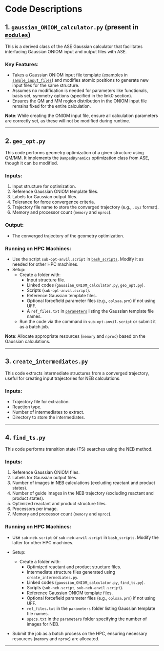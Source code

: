 # Code Descriptions

## 1. `gaussian_ONIOM_calculator.py` (present in [`modules`](https://github.com/2253shubham/Gaussian_ONIOM_plus_ASE_for_QMMM/tree/main/modules))
This is a derived class of the ASE Gaussian calculator that facilitates interfacing Gaussian ONIOM input and output files with ASE. 

### Key Features:
- Takes a Gaussian ONIOM input file template (examples in [`sample_input_files`](https://github.com/2253shubham/Gaussian_ONIOM_plus_ASE_for_QMMM/tree/main/sample_input_files)) and modifies atomic positions to generate new input files for the same structure.
- Assumes no modification is needed for parameters like functionals, basis set, symmetry options (specified in the link0 section).
- Ensures the QM and MM region distribution in the ONIOM input file remains fixed for the entire calculation.

**Note**: While creating the ONIOM input file, ensure all calculation parameters are correctly set, as these will not be modified during runtime.

---

## 2. `geo_opt.py`
This code performs geometry optimization of a given structure using QM/MM. It implements the `DampedDynamics` optimization class from ASE, though it can be modified.

### Inputs:
1. Input structure for optimization.
2. Reference Gaussian ONIOM template files.
3. Labels for Gaussian output files.
4. Tolerance for force convergence criteria.
5. Trajectory file name to store the converged trajectory (e.g., `.xyz` format).
6. Memory and processor count (`memory` and `nproc`).

### Output:
- The converged trajectory of the geometry optimization.

### Running on HPC Machines:
- Use the script `sub-opt-anvil.script` in [`bash_scripts`](https://github.com/2253shubham/Gaussian_ONIOM_plus_ASE_for_QMMM/tree/main/bash_scripts). Modify it as needed for other HPC machines.
- Setup:
  - Create a folder with:
    - Input structure file.
    - Linked codes (`gaussian_ONIOM_calculator.py`, `geo_opt.py`).
    - Scripts (`sub-opt-anvil.script`).
    - Reference Gaussian template files.
    - Optional forcefield parameter files (e.g., `oplsaa.prm`) if not using UFF.
    - A `ref_files.txt` in [`parameters`](https://github.com/2253shubham/Gaussian_ONIOM_plus_ASE_for_QMMM/tree/main/parameters) listing the Gaussian template file names.
  - Run the code via the command in `sub-opt-anvil.script` or submit it as a batch job.

**Note**: Allocate appropriate resources (`memory` and `nproc`) based on the Gaussian calculations.

---

## 3. `create_intermediates.py`
This code extracts intermediate structures from a converged trajectory, useful for creating input trajectories for NEB calculations.

### Inputs:
- Trajectory file for extraction.
- Reaction type.
- Number of intermediates to extract.
- Directory to store the intermediates.

---

## 4. `find_ts.py`
This code performs transition state (TS) searches using the NEB method.

### Inputs:
1. Reference Gaussian ONIOM files.
2. Labels for Gaussian output files.
3. Number of images in NEB calculations (excluding reactant and product states).
4. Number of guide images in the NEB trajectory (excluding reactant and product states).
5. Optimized reactant and product structure files.
6. Processors per image.
7. Memory and processor count (`memory` and `nproc`).

### Running on HPC Machines:
- Use `sub-neb.script` or `sub-neb-anvil.script` in `bash_scripts`. Modify the latter for other HPC machines.
- Setup:
  - Create a folder with:
    - Optimized reactant and product structure files.
    - Intermediate structure files generated using `create_intermediates.py`.
    - Linked codes (`gaussian_ONIOM_calculator.py`, `find_ts.py`).
    - Scripts (`sub-neb.script`, `sub-neb-anvil.script`).
    - Reference Gaussian ONIOM template files.
    - Optional forcefield parameter files (e.g., `oplsaa.prm`) if not using UFF.
    - `ref_files.txt` in the `parameters` folder listing Gaussian template file names.
    - `specs.txt` in the `parameters` folder specifying the number of images for NEB.

- Submit the job as a batch process on the HPC, ensuring necessary resources (`memory` and `nproc`) are allocated.

---
